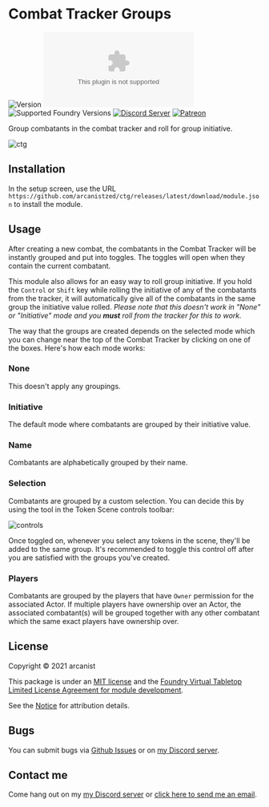 # Combat Tracker Groups

![Version](https://img.shields.io/github/v/tag/arcanistzed/ctg?label=Version&style=flat-square&color=2577a1) ![Latest Release Download Count](https://img.shields.io/github/downloads/arcanistzed/ctg/latest/module.zip?label=Downloads&style=flat-square&color=9b43a8) ![Supported Foundry Versions](https://img.shields.io/endpoint?url=https://foundryshields.com/version?url=https://raw.githubusercontent.com/arcanistzed/ctg/main/module.json&style=flat-square&color=ff6400) [![Discord Server](https://img.shields.io/badge/-Discord-%232c2f33?style=flat-square&logo=discord)](https://discord.gg/AAkZWWqVav) [![Patreon](https://img.shields.io/badge/-Patreon-%23141518?style=flat-square&logo=patreon)](https://www.patreon.com/bePatron?u=15896855)

Group combatants in the combat tracker and roll for group initiative.

![ctg](https://i.imgur.com/25E5mBu.png)

## Installation

In the setup screen, use the URL `https://github.com/arcanistzed/ctg/releases/latest/download/module.json` to install the module.

## Usage

After creating a new combat, the combatants in the Combat Tracker will be instantly grouped and put into toggles. The toggles will open when they contain the current combatant.

This module also allows for an easy way to roll group initiative. If you hold the `Control` or `Shift` key while rolling the initiative of any of the combatants from the tracker, it will automatically give all of the combatants in the same group the initiative value rolled. *Please note that this doesn't work in "None" or "Initiative" mode and you **must** roll from the tracker for this to work.*

The way that the groups are created depends on the selected mode which you can change near the top of the Combat Tracker by clicking on one of the boxes. Here's how each mode works:

### None

This doesn't apply any groupings.

### Initiative

The default mode where combatants are grouped by their initiative value.

### Name

Combatants are alphabetically grouped by their name.

### Selection

Combatants are grouped by a custom selection. You can decide this by using the tool in the Token Scene controls toolbar:

![controls](https://i.imgur.com/3jtS1UI.png)

Once toggled on, whenever you select any tokens in the scene, they'll be added to the same group. It's recommended to toggle this control off after you are satisfied with the groups you've created.

### Players

Combatants are grouped by the players that have `Owner` permission for the associated Actor. If multiple players have ownership over an Actor, the associated combatant(s) will be grouped together with any other combatant which the same exact players have ownership over.

## License

Copyright © 2021 arcanist

This package is under an [MIT license](LICENSE) and the [Foundry Virtual Tabletop Limited License Agreement for module development](https://foundryvtt.com/article/license/).

See the [Notice](./NOTICE.md) for attribution details.

## Bugs

You can submit bugs via [Github Issues](https://github.com/arcanistzed/ctg/issues/new/choose) or on [my Discord server](https://discord.gg/AAkZWWqVav).

## Contact me

Come hang out on my [my Discord server](https://discord.gg/AAkZWWqVav) or [click here to send me an email](mailto:arcanistzed@gmail.com?subject=Combat%20Tracker%20Groups%20module).
